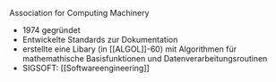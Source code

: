 Association for Computing Machinery
- 1974 gegründet
- Entwickelte Standards zur Dokumentation 
- erstellte eine Libary (in [[ALGOL]]-60) mit Algorithmen für mathemathische Basisfunktionen und Datenverarbeitungsroutinen
- SIGSOFT: [[Softwareengineering]]